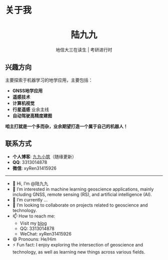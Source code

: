 # 关于我

<div align="center">
  <h1>陆九九</h1>
  <p>地信大三在读生 | 考研进行时</p>
</div>

## 兴趣方向

主要探索于机器学习的地学应用，主要包括：
- **GNSS地学应用**
- **遥感技术**
- **计算机视觉**
- **行星遥感**
业余主线
- **自动驾驶高精度建图**

**咱主打就是一个多而杂，业余期望打造一个属于自己的机器人！**

## 联系方式

- **个人博客**: [九九小筑](http://www.luiujiu.site)（随缘更新）
- **QQ**: 3313014878
- **微信**: xyRen31415926

---

- 👋 Hi, I’m @陆九九
- 👀 I’m interested in machine learning geoscience applications, mainly including GNSS, remote sensing (RS), and artificial intelligence (AI).
- 🌱 I’m currently ...
- 💞️ I’m looking to collaborate on projects related to geoscience and technology.
- 📫 How to reach me: 
  - Visit my [blog](http://www.luiujiu.site)
  - QQ: 3313014878
  - WeChat: xyRen31415926
- 😄 Pronouns: He/Him
- ⚡ Fun fact: I enjoy exploring the intersection of geoscience and technology, as well as learning new things across various fields.

<!---
nikofoy/nikofoy is a ✨ special ✨ repository because its `README.md` (this file) appears on your GitHub profile.
You can click the Preview link to take a look at your changes.
--->
